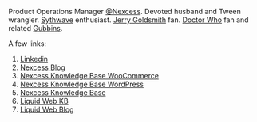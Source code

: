 Product Operations Manager [@Nexcess](https://github.com/nexcess). Devoted husband and Tween wrangler. [Sythwave](https://en.wikipedia.org/wiki/Synthwave) enthusiast. [Jerry Goldsmith](https://www.imdb.com/name/nm0000025/) fan. [Doctor Who](https://www.bbc.co.uk/programmes/b006q2x0) fan and related [Gubbins](https://www.merriam-webster.com/dictionary/gubbins).

A few links:
1. [Linkedin](https://www.linkedin.com/in/lukecavanagh/)
2. [Nexcess Blog](https://blog.nexcess.net/author/lcavanagh/)
3. [Nexcess Knowledge Base WooCommerce](https://www.nexcess.net/help/tag/woocommerce/)
4. [Nexcess Knowledge Base WordPress](https://www.nexcess.net/help/tag/wordpress/)
5. [Nexcess Knowledge Base](https://www.nexcess.net/help/author/lcavanagh/)
6. [Liquid Web KB](https://www.liquidweb.com/kb/author/lcavanagh/)
7. [Liquid Web Blog](https://www.liquidweb.com/blog/author/lcavanagh/)
